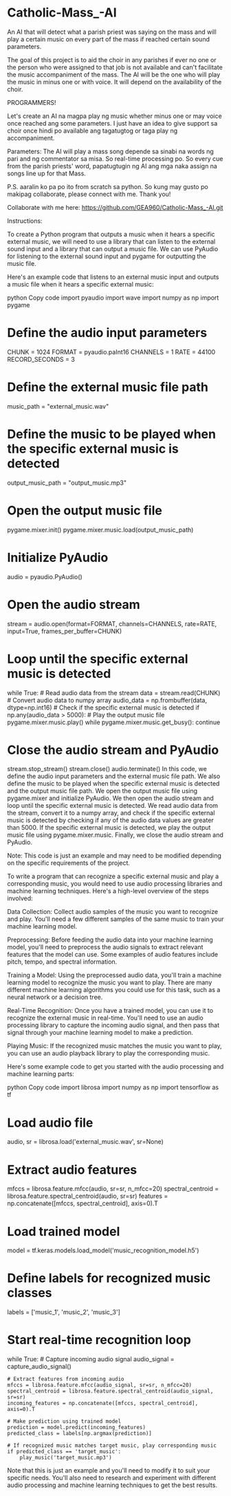 # Catholic-Mass_-AI
An AI that will detect what a parish priest was saying on the mass and will play a certain music on every part of the mass if reached certain sound parameters.

The goal of this project is to aid the choir in any parishes if ever no one or the person who were assigned to that job is not available and can't facilitate the music accompaniment of the mass. The AI will be the one who will play the music in minus one or with voice. It will depend on the availability of the choir.


PROGRAMMERS!

Let's create an AI na magpa play ng music whether minus one or may voice once reached ang some parameters. I just have an idea to give support sa choir once hindi po available ang tagatugtog or taga play ng accompaniment. 

Parameters:
     The AI will play a mass song depende sa sinabi na words ng pari and ng commentator sa misa. So real-time processing po.
     So every cue from the parish priests' word, papatugtugin ng AI ang mga naka assign na songs line up for that Mass. 

P.S. aaralin ko pa po ito from scratch sa python. So kung may gusto po makipag collaborate, please connect with me. Thank you!

 Collaborate with me here:
https://github.com/GEA960/Catholic-Mass_-AI.git

Instructions: 

To create a Python program that outputs a music when it hears a specific external music, we will need to use a library that can listen to the external sound input and a library that can output a music file. We can use PyAudio for listening to the external sound input and pygame for outputting the music file.

Here's an example code that listens to an external music input and outputs a music file when it hears a specific external music:

python
Copy code
import pyaudio
import wave
import numpy as np
import pygame

# Define the audio input parameters
CHUNK = 1024
FORMAT = pyaudio.paInt16
CHANNELS = 1
RATE = 44100
RECORD_SECONDS = 3

# Define the external music file path
music_path = "external_music.wav"

# Define the music to be played when the specific external music is detected
output_music_path = "output_music.mp3"

# Open the output music file
pygame.mixer.init()
pygame.mixer.music.load(output_music_path)

# Initialize PyAudio
audio = pyaudio.PyAudio()

# Open the audio stream
stream = audio.open(format=FORMAT,
                    channels=CHANNELS,
                    rate=RATE,
                    input=True,
                    frames_per_buffer=CHUNK)

# Loop until the specific external music is detected
while True:
    # Read audio data from the stream
    data = stream.read(CHUNK)
    # Convert audio data to numpy array
    audio_data = np.frombuffer(data, dtype=np.int16)
    # Check if the specific external music is detected
    if np.any(audio_data > 5000):
        # Play the output music file
        pygame.mixer.music.play()
        while pygame.mixer.music.get_busy():
            continue

# Close the audio stream and PyAudio
stream.stop_stream()
stream.close()
audio.terminate()
In this code, we define the audio input parameters and the external music file path. We also define the music to be played when the specific external music is detected and the output music file path. We open the output music file using pygame.mixer and initialize PyAudio. We then open the audio stream and loop until the specific external music is detected. We read audio data from the stream, convert it to a numpy array, and check if the specific external music is detected by checking if any of the audio data values are greater than 5000. If the specific external music is detected, we play the output music file using pygame.mixer.music. Finally, we close the audio stream and PyAudio.

Note: This code is just an example and may need to be modified depending on the specific requirements of the project.



To write a program that can recognize a specific external music and play a corresponding music, you would need to use audio processing libraries and machine learning techniques. Here's a high-level overview of the steps involved:

Data Collection: Collect audio samples of the music you want to recognize and play. You'll need a few different samples of the same music to train your machine learning model.

Preprocessing: Before feeding the audio data into your machine learning model, you'll need to preprocess the audio signals to extract relevant features that the model can use. Some examples of audio features include pitch, tempo, and spectral information.

Training a Model: Using the preprocessed audio data, you'll train a machine learning model to recognize the music you want to play. There are many different machine learning algorithms you could use for this task, such as a neural network or a decision tree.

Real-Time Recognition: Once you have a trained model, you can use it to recognize the external music in real-time. You'll need to use an audio processing library to capture the incoming audio signal, and then pass that signal through your machine learning model to make a prediction.

Playing Music: If the recognized music matches the music you want to play, you can use an audio playback library to play the corresponding music.

Here's some example code to get you started with the audio processing and machine learning parts:

python
Copy code
import librosa
import numpy as np
import tensorflow as tf

# Load audio file
audio, sr = librosa.load('external_music.wav', sr=None)

# Extract audio features
mfccs = librosa.feature.mfcc(audio, sr=sr, n_mfcc=20)
spectral_centroid = librosa.feature.spectral_centroid(audio, sr=sr)
features = np.concatenate([mfccs, spectral_centroid], axis=0).T

# Load trained model
model = tf.keras.models.load_model('music_recognition_model.h5')

# Define labels for recognized music classes
labels = ['music_1', 'music_2', 'music_3']

# Start real-time recognition loop
while True:
    # Capture incoming audio signal
    audio_signal = capture_audio_signal()

    # Extract features from incoming audio
    mfccs = librosa.feature.mfcc(audio_signal, sr=sr, n_mfcc=20)
    spectral_centroid = librosa.feature.spectral_centroid(audio_signal, sr=sr)
    incoming_features = np.concatenate([mfccs, spectral_centroid], axis=0).T

    # Make prediction using trained model
    prediction = model.predict(incoming_features)
    predicted_class = labels[np.argmax(prediction)]

    # If recognized music matches target music, play corresponding music
    if predicted_class == 'target_music':
        play_music('target_music.mp3')
Note that this is just an example and you'll need to modify it to suit your specific needs. You'll also need to research and experiment with different audio processing and machine learning techniques to get the best results.









